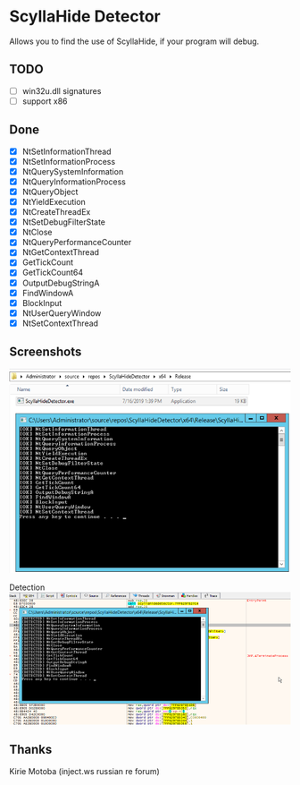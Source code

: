 # ScyllaHide Detector
Allows you to find the use of ScyllaHide, if your program will debug.

## TODO
- [ ] win32u.dll signatures
- [ ] support x86 

## Done

- [x] NtSetInformationThread
- [x] NtSetInformationProcess
- [x] NtQuerySystemInformation
- [x] NtQueryInformationProcess
- [x] NtQueryObject
- [x] NtYieldExecution
- [x] NtCreateThreadEx
- [x] NtSetDebugFilterState
- [x] NtClose
- [x] NtQueryPerformanceCounter
- [x] NtGetContextThread
- [x] GetTickCount
- [x] GetTickCount64
- [x] OutputDebugStringA
- [x] FindWindowA
- [x] BlockInput
- [x] NtUserQueryWindow
- [x] NtSetContextThread

## Screenshots
![Normal](NormalExecution.png)

Detection
![Debugger](DebuggerExecution.png)

## Thanks
Kirie Motoba (inject.ws russian re forum)
